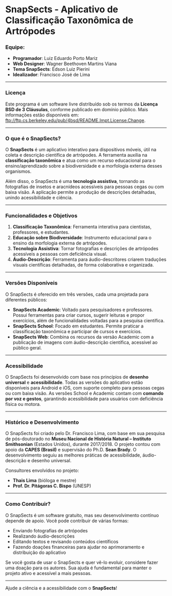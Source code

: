 # SnapSects - Aplicativo de Classificação Taxonômica de Artrópodes

### Equipe:

* **Programador**: Luiz Eduardo Porto Mariz
* **Web Designer**: Wagner Beethoven Martins Viana
* **Tema SnapSects**: Edson Luiz Pierini
* **Idealizador**: Francisco José de Lima

- - -

### Licença

Este programa é um software livre distribuído sob os termos da **Licença BSD de 3 Cláusulas**, conforme publicado em domínio público. Mais informações estão disponíveis em: ftp://ftp.cs.berkeley.edu/pub/4bsd/README.Impt.License.Change.

- - -

### O que é o SnapSects?

O **SnapSects** é um aplicativo interativo para dispositivos móveis, útil na coleta e descrição científica de artrópodes. A ferramenta auxilia na **classificação taxonômica** e atua como um recurso educacional para o ensino/aprendizado sobre a biodiversidade e a morfologia externa desses organismos.

Além disso, o SnapSects é uma **tecnologia assistiva**, tornando as fotografias de insetos e aracnídeos acessíveis para pessoas cegas ou com baixa visão. A aplicação permite a produção de descrições detalhadas, unindo acessibilidade e ciência.

- - -

### Funcionalidades e Objetivos

1. **Classificação Taxonômica**: Ferramenta interativa para cientistas, professores, e estudantes.
1. **Educação sobre Biodiversidade**: Instrumento educacional para o ensino da morfologia externa de artrópodes.
1. **Tecnologia Assistiva**: Tornar fotografias e descrições de artrópodes acessíveis a pessoas com deficiência visual.
1. **Áudio-Descrição**: Ferramenta para áudio-descritores criarem traduções visuais científicas detalhadas, de forma colaborativa e organizada.

- - -

### Versões Disponíveis

O SnapSects é oferecido em três versões, cada uma projetada para diferentes públicos:

* **SnapSects Academic**: Voltado para pesquisadores e professores. Possui ferramentas para criar cursos, sugerir leituras e propor exercícios, além de funcionalidades voltadas para a pesquisa científica.
* **SnapSects School**: Focado em estudantes. Permite praticar a classificação taxonômica e participar de cursos e exercícios.
* **SnapSects Web**: Combina os recursos da versão Academic com a publicação de imagens com áudio-descrição científica, acessível ao público geral.

- - -

### Acessibilidade

O SnapSects foi desenvolvido com base nos princípios de **desenho universal** e **acessibilidade**. Todas as versões do aplicativo estão disponíveis para Android e iOS, com suporte completo para pessoas cegas ou com baixa visão. As versões School e Academic contam com **comando por voz e gestos**, garantindo acessibilidade para usuários com deficiência física ou motora.

- - -

### Histórico e Desenvolvimento

O SnapSects foi criado pelo Dr. Francisco Lima, com base em sua pesquisa de pós-doutorado no **Museu Nacional de História Natural – Instituto Smithsonian** (Estados Unidos), durante 2017/2018. O projeto contou com apoio da **CAPES (Brasil)** e supervisão do Ph.D. **Sean Brady**. O desenvolvimento seguiu as melhores práticas de acessibilidade, áudio-descrição e desenho universal.

Consultores envolvidos no projeto:

* **Thais Lima** (bióloga e mestre)
* **Prof. Dr. Pitágoras C. Bispo** (UNESP)

- - -

### Como Contribuir?

O SnapSects é um software gratuito, mas seu desenvolvimento contínuo depende de apoio. Você pode contribuir de várias formas:

* Enviando fotografias de artrópodes
* Realizando áudio-descrições
* Editando textos e revisando conteúdos científicos
* Fazendo doações financeiras para ajudar no aprimoramento e distribuição do aplicativo

Se você gosta de usar o SnapSects e quer vê-lo evoluir, considere fazer uma doação para os autores. Sua ajuda é fundamental para manter o projeto ativo e acessível a mais pessoas.

- - -

Ajude a ciência e a acessibilidade com o **SnapSects**!

